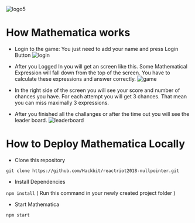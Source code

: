
![logo5](https://user-images.githubusercontent.com/7692626/45593261-f4603e00-b9b4-11e8-963e-c2b49422f174.png)

# How Mathematica works

* Login to the game:
  You just need to add your name and press Login Button
  ![login](https://user-images.githubusercontent.com/7692626/45597458-5fcefd80-b9ff-11e8-964b-47f630b7c7ee.png)

* After you Logged In you will get an screen like this. Some Mathematical Expression will fall down from the top of the screen. You have to calculate these expressions and answer correctly.
  ![game](https://user-images.githubusercontent.com/7692626/45597588-1a133480-ba01-11e8-9bcf-08b11ef1bd56.png)

* In the right side of the screen you will see your score and number of chances you have. For each attempt you will get 3 chances. That mean you can miss maximally 3 expressions. 

* After you finished all the challanges or after the time out you will see the leader board.
![leaderboard](https://user-images.githubusercontent.com/7692626/45598261-9d398800-ba0b-11e8-959c-6ffee8ecf559.png)


# How to Deploy Mathematica Locally

* Clone this repository

`git clone https://github.com/Hackbit/reactriot2018-nullpointer.git`

* Install Dependencies 

`npm install`
( Run this command in your newly created project folder )

* Start Mathematica

`npm start`


